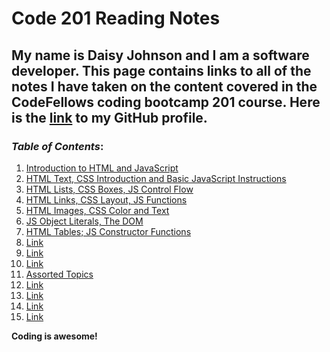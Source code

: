 # Code 201 Reading Notes

## My name is Daisy Johnson and I am a software developer. This page contains links to all of the notes I have taken on the content covered in the CodeFellows coding bootcamp 201 course. Here is the [link](https://github.com/daisyjanejohnson) to my GitHub profile.

### *Table of Contents*:
  
  1. [Introduction to HTML and JavaScript](class-01.md)
  1. [HTML Text, CSS Introduction and Basic JavaScript Instructions](class-02.md)
  1. [HTML Lists, CSS Boxes, JS Control Flow](class-03.md)
  1. [HTML Links, CSS Layout, JS Functions](class-04.md)
  1. [HTML Images, CSS Color and Text](class-05.md)
  1. [JS Object Literals, The DOM](class-06.md)
  1. [HTML Tables; JS Constructor Functions](class-07.md)
  1. [Link]()
  1. [Link]()
  1. [Link]()
  1. [Assorted Topics](class.11.md)
  1. [Link]()
  1. [Link]()
  1. [Link]() 
  1. [Link]()
 
 **Coding is awesome!**
